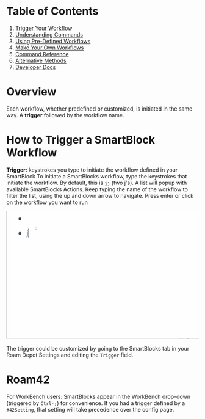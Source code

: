 # Table of Contents

1. [Trigger Your Workflow](010-trigger-your-workflow)
2. [Understanding Commands](020-understanding-commands)
3. [Using Pre-Defined Workflows](030-using-pre-defined-workflows)
4. [Make Your Own Workflows](040-make-your-own-workflows)
5. [Command Reference](050-command-reference)
6. [Alternative Methods](060-alternative-methods)
7. [Developer Docs](070-developer-docs)

# Overview

Each workflow, whether predefined or customized, is initiated in the same way. A **trigger** followed by the workflow name.

# How to Trigger a SmartBlock Workflow

**Trigger:** keystrokes you type to initiate the workflow defined in your SmartBlock
To initiate a SmartBlocks workflow, type the keystrokes that initiate the workflow. By default, this is `jj` (two j's). A list will popup with available SmartBlocks Actions. Keep typing the name of the workflow to filter the list, using the up and down arrow to navigate.
Press enter or click on the workflow you want to run

![](media/how-to-trigger.gif)

The trigger could be customized by going to the SmartBlocks tab in your Roam Depot Settings and editing the `Trigger` field.

# Roam42

For WorkBench users: SmartBlocks appear in the WorkBench drop-down (triggered by `Ctrl-;`) for convenience.
If you had a trigger defined by a `#42Setting`, that setting will take precedence over the config page.
